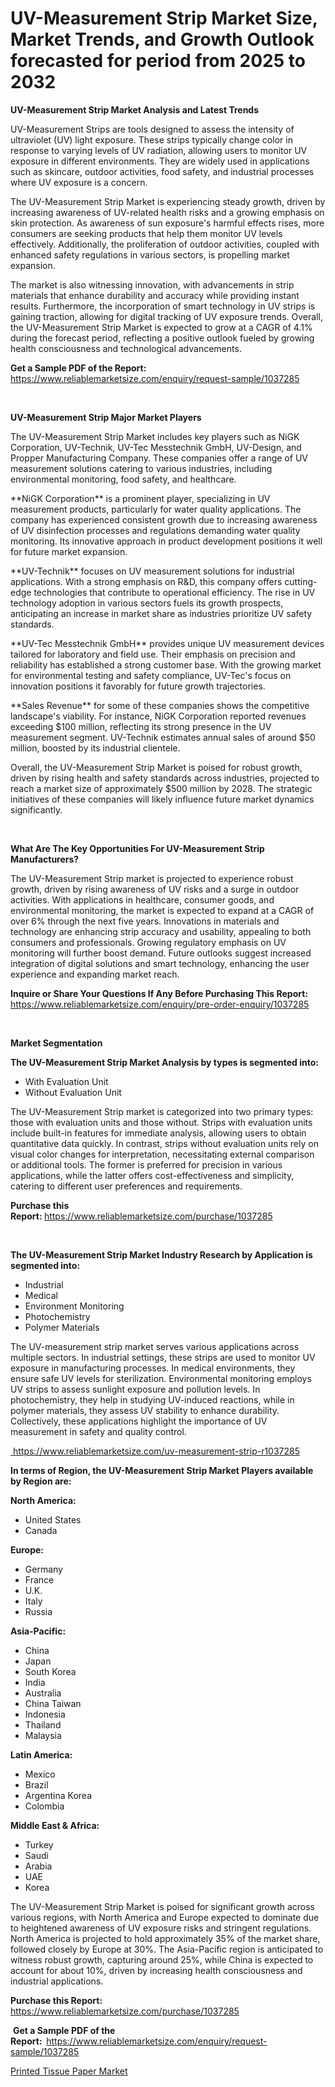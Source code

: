 <p><h1>UV-Measurement Strip Market Size, Market Trends, and Growth Outlook forecasted for period from 2025 to 2032</h1></p><p><strong>UV-Measurement Strip Market Analysis and Latest Trends</strong></p>
<p><p>UV-Measurement Strips are tools designed to assess the intensity of ultraviolet (UV) light exposure. These strips typically change color in response to varying levels of UV radiation, allowing users to monitor UV exposure in different environments. They are widely used in applications such as skincare, outdoor activities, food safety, and industrial processes where UV exposure is a concern.</p><p>The UV-Measurement Strip Market is experiencing steady growth, driven by increasing awareness of UV-related health risks and a growing emphasis on skin protection. As awareness of sun exposure's harmful effects rises, more consumers are seeking products that help them monitor UV levels effectively. Additionally, the proliferation of outdoor activities, coupled with enhanced safety regulations in various sectors, is propelling market expansion.</p><p>The market is also witnessing innovation, with advancements in strip materials that enhance durability and accuracy while providing instant results. Furthermore, the incorporation of smart technology in UV strips is gaining traction, allowing for digital tracking of UV exposure trends. Overall, the UV-Measurement Strip Market is expected to grow at a CAGR of 4.1% during the forecast period, reflecting a positive outlook fueled by growing health consciousness and technological advancements.</p></p>
<p><strong>Get a Sample PDF of the Report:&nbsp;</strong> <a href="https://www.reliablemarketsize.com/enquiry/request-sample/1037285?utm_campaign=3382&utm_medium=2&utm_source=Github&utm_content=ia&utm_term=21032025&utm_id=uv-measurement-strip">https://www.reliablemarketsize.com/enquiry/request-sample/1037285</a></p>
<p>&nbsp;</p>
<p><strong>UV-Measurement Strip Major Market Players</strong></p>
<p><p>The UV-Measurement Strip Market includes key players such as NiGK Corporation, UV-Technik, UV-Tec Messtechnik GmbH, UV-Design, and Propper Manufacturing Company. These companies offer a range of UV measurement solutions catering to various industries, including environmental monitoring, food safety, and healthcare.</p><p>**NiGK Corporation** is a prominent player, specializing in UV measurement products, particularly for water quality applications. The company has experienced consistent growth due to increasing awareness of UV disinfection processes and regulations demanding water quality monitoring. Its innovative approach in product development positions it well for future market expansion.</p><p>**UV-Technik** focuses on UV measurement solutions for industrial applications. With a strong emphasis on R&D, this company offers cutting-edge technologies that contribute to operational efficiency. The rise in UV technology adoption in various sectors fuels its growth prospects, anticipating an increase in market share as industries prioritize UV safety standards.</p><p>**UV-Tec Messtechnik GmbH** provides unique UV measurement devices tailored for laboratory and field use. Their emphasis on precision and reliability has established a strong customer base. With the growing market for environmental testing and safety compliance, UV-Tec's focus on innovation positions it favorably for future growth trajectories.</p><p>**Sales Revenue** for some of these companies shows the competitive landscape's viability. For instance, NiGK Corporation reported revenues exceeding $100 million, reflecting its strong presence in the UV measurement segment. UV-Technik estimates annual sales of around $50 million, boosted by its industrial clientele. </p><p>Overall, the UV-Measurement Strip Market is poised for robust growth, driven by rising health and safety standards across industries, projected to reach a market size of approximately $500 million by 2028. The strategic initiatives of these companies will likely influence future market dynamics significantly.</p></p>
<p>&nbsp;</p>
<p><strong>What Are The Key Opportunities For UV-Measurement Strip Manufacturers?</strong></p>
<p><p>The UV-Measurement Strip market is projected to experience robust growth, driven by rising awareness of UV risks and a surge in outdoor activities. With applications in healthcare, consumer goods, and environmental monitoring, the market is expected to expand at a CAGR of over 6% through the next five years. Innovations in materials and technology are enhancing strip accuracy and usability, appealing to both consumers and professionals. Growing regulatory emphasis on UV monitoring will further boost demand. Future outlooks suggest increased integration of digital solutions and smart technology, enhancing the user experience and expanding market reach.</p></p>
<p><strong>Inquire or Share Your Questions If Any Before Purchasing This Report:</strong> <a href="https://www.reliablemarketsize.com/enquiry/pre-order-enquiry/1037285?utm_campaign=3382&utm_medium=2&utm_source=Github&utm_content=ia&utm_term=21032025&utm_id=uv-measurement-strip">https://www.reliablemarketsize.com/enquiry/pre-order-enquiry/1037285</a></p>
<p>&nbsp;</p>
<p><strong>Market Segmentation</strong></p>
<p><strong>The UV-Measurement Strip Market Analysis by types is segmented into:</strong></p>
<p><ul><li>With Evaluation Unit</li><li>Without Evaluation Unit</li></ul></p>
<p><p>The UV-Measurement Strip market is categorized into two primary types: those with evaluation units and those without. Strips with evaluation units include built-in features for immediate analysis, allowing users to obtain quantitative data quickly. In contrast, strips without evaluation units rely on visual color changes for interpretation, necessitating external comparison or additional tools. The former is preferred for precision in various applications, while the latter offers cost-effectiveness and simplicity, catering to different user preferences and requirements.</p></p>
<p><strong>Purchase this Report:&nbsp;</strong><a href="https://www.reliablemarketsize.com/purchase/1037285?utm_campaign=3382&utm_medium=2&utm_source=Github&utm_content=ia&utm_term=21032025&utm_id=uv-measurement-strip">https://www.reliablemarketsize.com/purchase/1037285</a></p>
<p>&nbsp;</p>
<p><strong>The UV-Measurement Strip Market Industry Research by Application is segmented into:</strong></p>
<p><ul><li>Industrial</li><li>Medical</li><li>Environment Monitoring</li><li>Photochemistry</li><li>Polymer Materials</li></ul></p>
<p><p>The UV-measurement strip market serves various applications across multiple sectors. In industrial settings, these strips are used to monitor UV exposure in manufacturing processes. In medical environments, they ensure safe UV levels for sterilization. Environmental monitoring employs UV strips to assess sunlight exposure and pollution levels. In photochemistry, they help in studying UV-induced reactions, while in polymer materials, they assess UV stability to enhance durability. Collectively, these applications highlight the importance of UV measurement in safety and quality control.</p></p>
<p><a href="https://www.reliablemarketsize.com/uv-measurement-strip-r1037285?utm_campaign=3382&utm_medium=2&utm_source=Github&utm_content=ia&utm_term=21032025&utm_id=uv-measurement-strip">&nbsp;https://www.reliablemarketsize.com/uv-measurement-strip-r1037285</a></p>
<p><strong>In terms of Region, the UV-Measurement Strip Market Players available by Region are:</strong></p>
<p>
    <p> <strong> North America: </strong>
        <ul>
            <li>United States</li>
            <li>Canada</li>
        </ul>
        </p> 
    <p> <strong> Europe: </strong>
        <ul>
            <li>Germany</li>
            <li>France</li>
            <li>U.K.</li>
            <li>Italy</li>
            <li>Russia</li>
        </ul>
        </p> 
    <p> <strong> Asia-Pacific: </strong>
        <ul>
            <li>China</li>
            <li>Japan</li>
            <li>South Korea</li>
            <li>India</li>
            <li>Australia</li>
            <li>China Taiwan</li>
            <li>Indonesia</li>
            <li>Thailand</li>
            <li>Malaysia</li>
        </ul>
        </p> 
    <p> <strong> Latin America: </strong>
        <ul>
            <li>Mexico</li>
            <li>Brazil</li>
            <li>Argentina Korea</li>
            <li>Colombia</li>
        </ul>
        </p> 
    <p> <strong> Middle East & Africa: </strong>
        <ul>
            <li>Turkey</li>
            <li>Saudi</li>
            <li>Arabia</li>
            <li>UAE</li>
            <li>Korea</li>
        </ul>
    </p>
    </p>
<p><p>The UV-Measurement Strip Market is poised for significant growth across various regions, with North America and Europe expected to dominate due to heightened awareness of UV exposure risks and stringent regulations. North America is projected to hold approximately 35% of the market share, followed closely by Europe at 30%. The Asia-Pacific region is anticipated to witness robust growth, capturing around 25%, while China is expected to account for about 10%, driven by increasing health consciousness and industrial applications.</p></p>
<p><strong>Purchase this Report: </strong><a href="https://www.reliablemarketsize.com/purchase/1037285?utm_campaign=3382&utm_medium=2&utm_source=Github&utm_content=ia&utm_term=21032025&utm_id=uv-measurement-strip">https://www.reliablemarketsize.com/purchase/1037285</a></p>
<p>&nbsp;<strong>Get a Sample PDF of the Report:&nbsp;&nbsp;</strong><a href="https://www.reliablemarketsize.com/enquiry/request-sample/1037285?utm_campaign=3382&utm_medium=2&utm_source=Github&utm_content=ia&utm_term=21032025&utm_id=uv-measurement-strip">https://www.reliablemarketsize.com/enquiry/request-sample/1037285</a></p>
<p><strong></strong></p>
<p><p><a href="https://github.com/kalsirollija/Market-Research-Report-List-1/blob/main/printed-tissue-paper-market.md?utm_campaign=3382&utm_medium=2&utm_source=Github&utm_content=ia&utm_term=21032025&utm_id=uv-measurement-strip">Printed Tissue Paper Market</a></p></p>